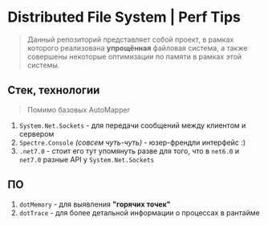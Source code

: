 # Distributed File System | Perf Tips

> Данный репозиторий представляет собой проект, в рамках которого реализована **упрощённая** файловая система, а также совершены некоторые оптимизации по памяти в рамках этой системы.

## Стек, технологии

> Помимо базовых AutoMapper

1. `System.Net.Sockets` - для передачи сообщений между клиентом и сервером
2. `Spectre.Console` _(совсем чуть-чуть)_ - юзер-френдли интерфейс :)
3. `.net7.0` - стоит его тут упомянуть разве для того, что в `net6.0` и `net7.0` разные API у `System.Net.Sockets`

## ПО

1. `dotMemory` - для выявления **"горячих точек"**
2. `dotTrace` - для более детальной информации о процессах в рантайме
